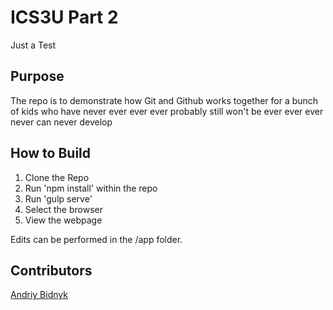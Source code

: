 # ICS3U Part 2
Just a Test

## Purpose

The repo is to demonstrate how Git and Github works together for a bunch of kids who have never ever ever ever probably still won't be ever ever ever never can never develop

## How to Build

1. Clone the Repo
2. Run 'npm install' within the repo
3. Run 'gulp serve'
4. Select the browser
5. View the webpage

Edits can be performed in the /app folder.

## Contributors

[Andriy Bidnyk](mailto:andriy46bidnyk@gmail.com)